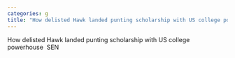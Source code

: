 ```yaml
---
categories: g
title: "How delisted Hawk landed punting scholarship with US college powerhouse  SEN"
---
```

How delisted Hawk landed punting scholarship with US college powerhouse&nbsp;&nbsp;SEN